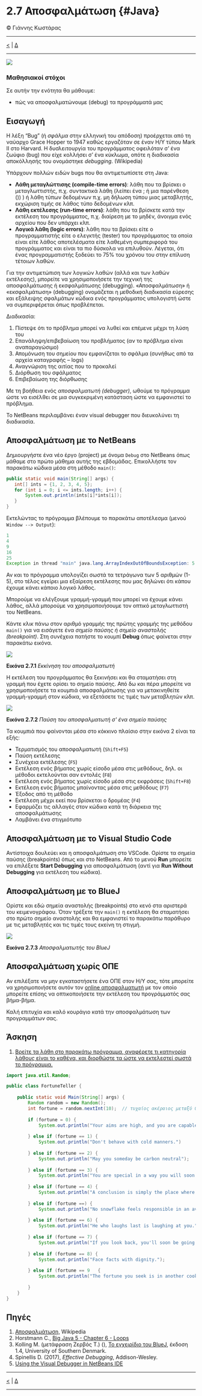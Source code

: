 # 2.7 Αποσφαλμάτωση {#Java} 
© Γιάννης Κωστάρας

---

[<](../2.6-IDEs/README.md) | [Δ](../../README.md)

---

[![](../../../assets/jupyter_logo.svg)](2.7-Debugging.ipynb)

### Μαθησιακοί στόχοι
Σε αυτήν την ενότητα θα μάθουμε:

* πώς να αποσφαλματώνουμε (debug) τα προγράμματά μας

## Εισαγωγή

Η λέξη “Bug” (ή _σφάλμα_ στην ελληνική του απόδοση) προέρχεται από τη ναύαρχο Grace Hopper το 1947 καθώς εργαζόταν σε έναν Η/Υ τύπου Mark II στο Harvard. Η δυσλειτουργία του προγράμματος οφειλόταν σ’ ένα ζωύφιο (bug) που είχε κολλήσει σ’ ένα κύκλωμα, οπότε η διαδικασία αποκόλλησής του ονομάστηκε _debugging_. (Wikipedia)

Υπάρχουν πολλών ειδών bugs που θα αντιμετωπίσετε στη Java:

* **Λάθη μεταγλώττισης (compile-time errors)**: λάθη που τα βρίσκει ο μεταγλωττιστής, π.χ. συντακτικά λάθη (λείπει ένα ; ή μια παρένθεση ()) ) ή λάθη τύπων δεδομένων π.χ. μη δήλωση τύπου μιας μεταβλητής, εκχώριση τιμής σε λάθος τύπο δεδομένων κλπ.  
* **Λάθη εκτέλεσης (run-time errors)**: λάθη που τα βρίσκετε κατά την εκτέλεση του προγράμματος, π.χ. διαίρεση με το μηδέν, άνοιγμα ενός αρχείου που δεν υπάρχει κλπ.
* **Λογικά λάθη (logic errors)**: λάθη που τα βρίσκει είτε ο προγραμματιστής είτε ο ελεγκτής (tester) του προγράμματος τα οποία είναι είτε λάθος αποτελέσματα είτε λαθεμένη συμπεριφορά του προγράμματος και είναι τα πιο δύσκολα να επιλυθούν. Λέγεται, ότι ένας προγραμματιστής ξοδεύει το 75% του χρόνου του στην επίλυση τέτοιων λαθών.

Για την αντιμετώπιση των λογικών λαθών (αλλά και των λαθών εκτέλεσης), μπορείτε να χρησιμοποιήσετε την τεχνική της αποσφαλμάτωσης ή εκσφαλμάτωσης (debugging). «Αποσφαλμάτωση» ή «εκσφαλμάτωση» (debugging) ονομάζεται η μεθοδική διαδικασία εύρεσης και εξάλειψης σφαλμάτων κώδικα ενός προγράμματος υπολογιστή ώστε να συμπεριφέρεται όπως προβλέπεται.

Διαδικασία:

1. Πίστεψε ότι το πρόβλημα μπορεί να λυθεί και επέμενε μέχρι τη λύση του
1. Επανάληψη/επιβεβαίωση του προβλήματος (αν το πρόβλημα είναι αναπαραγώσιμο)
1. Απομόνωση του σημείου που εμφανίζεται το σφάλμα (συνήθως από τα αρχεία καταγραφής – logs)
1. Αναγνώριση της αιτίας που το προκαλεί
1. Διόρθωση του σφάλματος
1. Επιβεβαίωση της διόρθωσης

Με τη βοήθεια ενός _αποσφαλματωτή (debugger)_, ωθούμε το πρόγραμμα ώστε να εισέλθει σε μια συγκεκριμένη κατάσταση ώστε να εμφανιστεί το πρόβλημα.

Το NetBeans περιλαμβάνει έναν visual debugger που διευκολύνει τη διαδικασία.

## Αποσφαλμάτωση με το NetBeans
Δημιουργήστε ένα νέο έργο (project) με όνομα ```Debug``` στο NetBeans όπως μάθαμε στο πρώτο μάθημα αυτής της εβδομάδας. 
Επικολλήστε τον παρακάτω κώδικα μέσα στη μέθοδο ```main()```:

```java
public static void main(String[] args) {
   int[] ints = {1, 2, 3, 4, 5};
   for (int i = 0; i <= ints.length; i++) {
       System.out.println(ints[i]*ints[i]);
   }
}
```

Εκτελώντας το πρόγραμμα βλέπουμε το παρακάτω αποτέλεσμα (μενού ```Window --> Output```):
```java
1
4
9
16
25
Exception in thread "main" java.lang.ArrayIndexOutOfBoundsException: 5
```
Αν και το πρόγραμμα υπολογίζει σωστά τα τετράγωνα των 5 αριθμών (1-5), στο τέλος εγείρει μια εξαίρεση εκτέλεσης που μας δηλώνει ότι κάπου έχουμε κάνει κάποιο λογικό λάθος.

Μπορούμε να ελέγξουμε γραμμή-γραμμή που μπορεί να έχουμε κάνει λάθος, αλλά μπορούμε να χρησιμοποιήσουμε τον οπτικό μεταγλωττιστή του NetBeans.

Κάντε κλικ πάνω στον αριθμό γραμμής της πρώτης γραμμής της μεθόδου ```main()``` για να εισάγετε ένα _σημείο παύσης ή σημείο αναστολής (breakpoint)_. Στη συνέχεια πατήστε το κουμπί **Debug** όπως φαίνεται στην παρακάτω εικόνα.

![](assets/Fig1.png)

**Εικόνα 2.7.1** _Εκκίνηση του αποσφαλματωτή_

Η εκτέλεση του προγράμματος θα ξεκινήσει και θα σταματήσει στη γραμμή που έχετε ορίσει το σημείο παύσης. Από δω και πέρα μπορείτε να χρησιμοποιήσετε τα κουμπιά αποσφαλμάτωσης για να μετακινηθείτε γραμμή-γραμμή στον κώδικα, να εξετάσετε τις τιμές των μεταβλητών κλπ. 

![](assets/Fig2.png)

**Εικόνα 2.7.2** _Παύση του αποσφαλματωτή σ' ένα σημείο παύσης_

Τα κουμπιά που φαίνονται μέσα στο κόκκινο πλαίσιο στην εικόνα 2 είναι τα εξής:

* Τερματισμός του αποσφαλματωτή (```Shift+F5```)
* Παύση εκτέλεσης
* Συνέχεια εκτέλεσης (```F5```)
* Εκτέλεση ενός βήματος χωρίς είσοδο μέσα στις μεθόδους, δηλ. οι μέθοδοι εκτελούνται σαν εντολές (```F8```)
* Εκτέλεση ενός βήματος χωρίς είσοδο μέσα στις εκφράσεις (```Shift+F8```)
* Εκτέλεση ενός βήματος μπαίνοντας μέσα στις μεθόδους (```F7```)
* Έξοδος από τη μέθοδο
* Εκτέλεση μέχρι εκεί που βρίσκεται ο δρομέας (```F4```)
* Εφαρμόζει τις αλλαγές στον κώδικα κατά τη διάρκεια της αποσφαλμάτωσης 
* Λαμβάνει ένα στιγμιότυπο  

## Αποσφαλμάτωση με το Visual Studio Code
Αντίστοιχα δουλεύει και η αποσφαλμάτωση στο VSCode. Ορίστε τα σημεία παύσης (breakpoints) όπως και στο NetBeans. Από το μενού **Run** μπορείτε να επιλέξετε **Start Debugging** για αποσφαλμάτωση (αντί για **Run Without Debugging** για εκτέλεση του κώδικα).

## Αποσφαλμάτωση με το BlueJ
Ορίστε και εδώ σημεία αναστολής (breakpoints) στο κενό στα αριστερά του κειμενογράφου. Όταν τρέξετε την ```main()``` η εκτέλεση θα σταματήσει στο πρώτο σημείο αναστολής και θα εμφανιστεί το παρακάτω παράθυρο με τις μεταβλητές και τις τιμές τους εκείνη τη στιγμή.

![](assets/Fig3.png)

**Εικόνα 2.7.3** _Αποσφαλματωτής του BlueJ_

## Αποσφαλμάτωση χωρίς ΟΠΕ
Αν επιλέξατε να μην εγκαταστήσετε ένα ΟΠΕ στον Η/Υ σας, τότε μπορείτε να χρησιμοποιήσετε αυτόν τον [online αποσφαλματωτή](http://www.pythontutor.com/visualize.html#mode=edit) με τον οποίο μπορείτε επίσης να οπτικοποιήσετε την εκτέλεση του προγράμματός σας βήμα-βήμα.

Καλή επιτυχία και καλό κουράγιο κατά την αποσφαλμάτωση των προγραμμάτων σας.

## Άσκηση
1. <a href="sandbox/exercise1.html" target="_blank">Βρείτε τα λάθη στο παρακάτω πρόγραμμα, αναφέρετε τι κατηγορία λάθους είναι το καθένα, και διορθώστε τα ώστε να εκτελεστεί σωστά το πρόγραμμα.</a>

```java
import java.util.Random;

public class FortuneTeller {
    
    public static void Main(String[] args) {
        Random random = new Random();
        int fortune = random.nextInt(10);  // τυχαίος ακέραιος μεταξύ 0 και 9
        
        if (fortune = 0) {
            System.out.println("Your aims are high, and you are capable of much.");
            
        } else if (fortune == 1) {
            System.out.println("Don't behave with cold manners.")
            
        } else if (fortune == 2) {
            System.out.println("May you someday be carbon neutral");
            
        } else if (fortune == 3) {
            System.out.println("You are special in a way you will soon begin to understand.");
            
        } else if (fortune == 4) {
            System.out.println("A conclusion is simply the place where you got tired of thinking.");
            
        } else if (fortune ==) {
            System.out.println("No snowflake feels responsible in an avalanche.");
            
        } else if (fortune == 6) {
            System.out.println("He who laughs last is laughing at you.");
            
        } else if (fortune == 7) {
            System.out.println("If you look back, you'll soon be going that way.");
            
        } else if (fortune == 8) {
            System.out.println("Face facts with dignity.");
            
        } else if (fortune == 9   {
            System.out.println("The fortune you seek is in another cookie.");
            
        }
    }
}
```

## Πηγές
1. [Αποσφαλμάτωση](https://el.wikipedia.org/wiki/%CE%91%CF%80%CE%BF%CF%83%CF%86%CE%B1%CE%BB%CE%BC%CE%AC%CF%84%CF%89%CF%83%CE%B7), Wikipedia
1. Horstmann C., [Big Java 5 - Chapter 6 - Loops](https://www.cs.ryerson.ca/~aferworn/courses/CPS109/CLASSES/week06/ch06/index.html)
1. Kolling M. (μετάφραση Ζερβός Τ.) (), [Το εγχειρίδιο του BlueJ](https://bluej.org/tutorial/tutorial-greek.pdf), έκδοση 1.4, University of Southern Denmark.
1. Spinellis D. (2017), _Effective Debugging_, Addison-Wesley.
1. [Using the Visual Debugger in NetBeans IDE](https://netbeans.org/kb/docs/java/debug-visual.html)

---

[<](../2.6-IDEs/README.md) | [Δ](../../README.md)

---